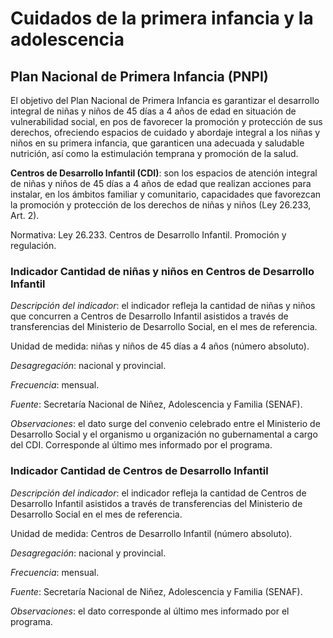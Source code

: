 # Cuidados de la primera infancia y la adolescencia
## Plan Nacional de Primera Infancia (PNPI)

El objetivo del Plan Nacional de Primera Infancia es garantizar el desarrollo integral de niñas y niños de 45 días a 4 años de edad en situación de vulnerabilidad social, en pos de favorecer la promoción y protección de sus derechos, ofreciendo espacios de cuidado y abordaje integral a los niñas y niños en su primera infancia, que garanticen una adecuada y saludable nutrición, así como la estimulación temprana y promoción de la salud.

**Centros de Desarrollo Infantil (CDI)**: son los espacios de atención integral de niñas y niños de  45 días a 4 años de edad que realizan acciones para instalar, en los ámbitos familiar y comunitario, capacidades que favorezcan la promoción y protección de los derechos de niñas y niños (Ley 26.233, Art. 2). 

Normativa: Ley 26.233. Centros de Desarrollo Infantil. Promoción y regulación.

### Indicador Cantidad de niñas y niños en Centros de Desarrollo Infantil 

*Descripción del indicador*: el indicador refleja la cantidad de niñas y niños que concurren a Centros de Desarrollo Infantil asistidos a través de transferencias del Ministerio de Desarrollo Social, en el mes de referencia. 

Unidad de medida: niñas y niños de 45 días a 4 años (número absoluto).

*Desagregación*: nacional y provincial. 

*Frecuencia*: mensual.

*Fuente*: Secretaría Nacional de Niñez, Adolescencia y Familia (SENAF).

*Observaciones*: el dato surge del convenio celebrado entre el Ministerio de Desarrollo Social y el organismo u organización no gubernamental a cargo del CDI. Corresponde al último mes informado por el programa.


### Indicador Cantidad de Centros de Desarrollo Infantil

*Descripción del indicador*: el indicador refleja la cantidad de Centros de Desarrollo Infantil asistidos a través de transferencias del Ministerio de Desarrollo Social en el mes de referencia. 

Unidad de medida: Centros de Desarrollo Infantil (número absoluto).

*Desagregación*: nacional y provincial. 

*Frecuencia*: mensual.

*Fuente*: Secretaría Nacional de Niñez, Adolescencia y Familia (SENAF).

*Observaciones*: el dato corresponde al último mes informado por el programa.
